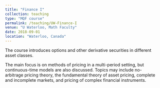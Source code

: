 ```yaml
---
title: "Finance I"
collection: teaching
type: "MQF course"
permalink: /teaching/UW-Finance-I
venue: "U Waterloo, Math Faculty"
date: 2018-09-01
location: "Waterloo, Canada"
---
```


The course introduces options and other derivative securities in different asset classes.

The main focus is on methods of pricing in a multi-period setting, but continuous-time models are also discussed. Topics may include no-arbitrage pricing theory, the fundamental theory of asset pricing, complete and incomplete markets, and pricing of complex financial instruments.
